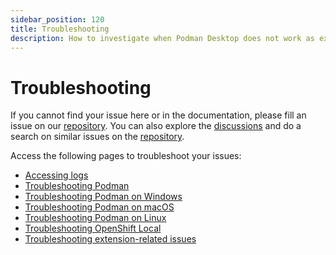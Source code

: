 ```yaml
---
sidebar_position: 120
title: Troubleshooting
description: How to investigate when Podman Desktop does not work as expected.
---
```


# Troubleshooting

If you cannot find your issue here or in the documentation, please fill an issue on our [repository](https://github.com/podman-desktop/podman-desktop/issues). You can also explore the [discussions](https://github.com/podman-desktop/podman-desktop/discussions) and do a search on similar issues on the [repository](https://github.com/podman-desktop/podman-desktop/issues).

Access the following pages to troubleshoot your issues:

- [Accessing logs](/docs/troubleshooting/access-logs)
- [Troubleshooting Podman](/docs/troubleshooting/troubleshooting-podman)
- [Troubleshooting Podman on Windows](/docs/troubleshooting/troubleshooting-podman-on-windows)
- [Troubleshooting Podman on macOS](/docs/troubleshooting/troubleshooting-podman-on-macos)
- [Troubleshooting Podman on Linux](/docs/troubleshooting/troubleshooting-podman-on-linux)
- [Troubleshooting OpenShift Local](/docs/troubleshooting/troubleshooting-openshift-local)
- [Troubleshooting extension-related issues](/docs/troubleshooting/troubleshooting-extension-issues)
